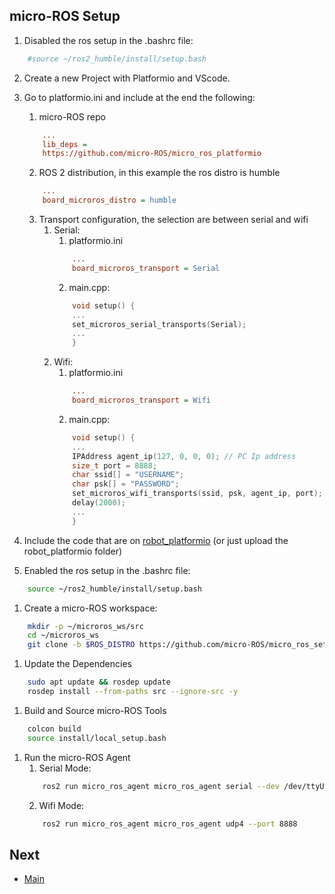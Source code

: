 ## micro-ROS Setup

1. Disabled the ros setup in the .bashrc file:
```sh
    #source ~/ros2_humble/install/setup.bash
```

2. Create a new Project with Platformio and VScode.
   
3. Go to platformio.ini and include at the end the following:
    1. micro-ROS repo
    ```ini
        ...
        lib_deps =
        https://github.com/micro-ROS/micro_ros_platformio

    ```
    2. ROS 2 distribution, in this example the ros distro is humble
    ```ini
        ...
        board_microros_distro = humble
    ```
    3. Transport configuration, the selection are between serial and wifi
       1. Serial:
           1. platformio.ini
            ```ini
                ...
                board_microros_transport = Serial
            ```
           2. main.cpp:
            ```cpp
                void setup() {
                ...
                set_microros_serial_transports(Serial);
                ...
                }
            ```
       2. Wifi:
           1. platformio.ini
            ```ini
                ...
                board_microros_transport = Wifi
            ```
           2. main.cpp:
            ```cpp
                void setup() {
                ...
                IPAddress agent_ip(127, 0, 0, 0); // PC Ip address
                size_t port = 8888;
                char ssid[] = "USERNAME";
                char psk[] = "PASSWORD";
                set_microros_wifi_transports(ssid, psk, agent_ip, port);
                delay(2000);
                ...
                }
            ```
4. Include the code that are on [robot_platformio](https://gitlab.com/gabrieldiaz94/ignition-tutorial/-/tree/main/robot_platformio/src?ref_type=heads) (or just upload the robot_platformio folder)
5. Enabled the ros setup in the .bashrc file:
```sh
    source ~/ros2_humble/install/setup.bash
```
1. Create a micro-ROS workspace:
```sh
    mkdir -p ~/microros_ws/src
    cd ~/microros_ws
    git clone -b $ROS_DISTRO https://github.com/micro-ROS/micro_ros_setup.git src/micro_ros_setup
```
1. Update the Dependencies
```sh
    sudo apt update && rosdep update
    rosdep install --from-paths src --ignore-src -y
```
1. Build and Source micro-ROS Tools
```sh
    colcon build
    source install/local_setup.bash
```
1. Run the micro-ROS Agent
   1.  Serial Mode:
    ```sh
        ros2 run micro_ros_agent micro_ros_agent serial --dev /dev/ttyUSB0
    ```
   2.  Wifi Mode:
    ```sh
        ros2 run micro_ros_agent micro_ros_agent udp4 --port 8888
    ```
## Next
- [Main](../README.md)
